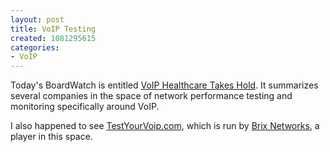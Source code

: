 ```yaml
--- 
layout: post
title: VoIP Testing
created: 1081295615
categories: 
- VoIP
---
```

<p>Today's BoardWatch is entitled <a href="http://www.boardwatch.com/document.asp?doc_id=50483">VoIP Healthcare Takes Hold</a>. It summarizes several companies in the space of network performance testing and monitoring specifically around VoIP.</p>

<p>I also happened to see <a href="http://www.testyourvoip.com/">TestYourVoip.com</a>, which is run by <a href="http://www.brixnet.com/">Brix Networks</a>, a player in this space.</p>
